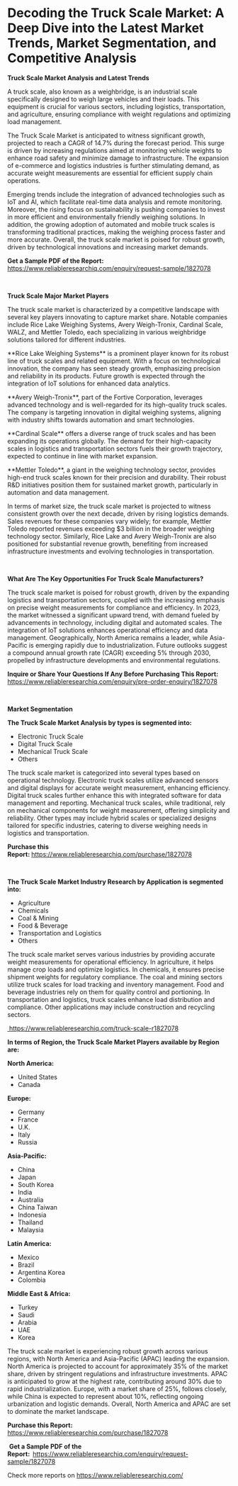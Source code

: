<p><h1>Decoding the Truck Scale Market: A Deep Dive into the Latest Market Trends, Market Segmentation, and Competitive Analysis</h1></p><p><strong>Truck Scale Market Analysis and Latest Trends</strong></p>
<p><p>A truck scale, also known as a weighbridge, is an industrial scale specifically designed to weigh large vehicles and their loads. This equipment is crucial for various sectors, including logistics, transportation, and agriculture, ensuring compliance with weight regulations and optimizing load management.</p><p>The Truck Scale Market is anticipated to witness significant growth, projected to reach a CAGR of 14.7% during the forecast period. This surge is driven by increasing regulations aimed at monitoring vehicle weights to enhance road safety and minimize damage to infrastructure. The expansion of e-commerce and logistics industries is further stimulating demand, as accurate weight measurements are essential for efficient supply chain operations.</p><p>Emerging trends include the integration of advanced technologies such as IoT and AI, which facilitate real-time data analysis and remote monitoring. Moreover, the rising focus on sustainability is pushing companies to invest in more efficient and environmentally friendly weighing solutions. In addition, the growing adoption of automated and mobile truck scales is transforming traditional practices, making the weighing process faster and more accurate. Overall, the truck scale market is poised for robust growth, driven by technological innovations and increasing market demands.</p></p>
<p><strong>Get a Sample PDF of the Report:&nbsp;</strong> <a href="https://www.reliableresearchiq.com/enquiry/request-sample/1827078?utm_campaign=3055&utm_medium=2&utm_source=Github&utm_content=ia&utm_term=30032025&utm_id=truck-scale">https://www.reliableresearchiq.com/enquiry/request-sample/1827078</a></p>
<p>&nbsp;</p>
<p><strong>Truck Scale Major Market Players</strong></p>
<p><p>The truck scale market is characterized by a competitive landscape with several key players innovating to capture market share. Notable companies include Rice Lake Weighing Systems, Avery Weigh-Tronix, Cardinal Scale, WALZ, and Mettler Toledo, each specializing in various weighbridge solutions tailored for different industries.</p><p>**Rice Lake Weighing Systems** is a prominent player known for its robust line of truck scales and related equipment. With a focus on technological innovation, the company has seen steady growth, emphasizing precision and reliability in its products. Future growth is expected through the integration of IoT solutions for enhanced data analytics.</p><p>**Avery Weigh-Tronix**, part of the Fortive Corporation, leverages advanced technology and is well-regarded for its high-quality truck scales. The company is targeting innovation in digital weighing systems, aligning with industry shifts towards automation and smart technologies. </p><p>**Cardinal Scale** offers a diverse range of truck scales and has been expanding its operations globally. The demand for their high-capacity scales in logistics and transportation sectors fuels their growth trajectory, expected to continue in line with market expansion.</p><p>**Mettler Toledo**, a giant in the weighing technology sector, provides high-end truck scales known for their precision and durability. Their robust R&D initiatives position them for sustained market growth, particularly in automation and data management.</p><p>In terms of market size, the truck scale market is projected to witness consistent growth over the next decade, driven by rising logistics demands. Sales revenues for these companies vary widely; for example, Mettler Toledo reported revenues exceeding $3 billion in the broader weighing technology sector. Similarly, Rice Lake and Avery Weigh-Tronix are also positioned for substantial revenue growth, benefiting from increased infrastructure investments and evolving technologies in transportation.</p></p>
<p>&nbsp;</p>
<p><strong>What Are The Key Opportunities For Truck Scale Manufacturers?</strong></p>
<p><p>The truck scale market is poised for robust growth, driven by the expanding logistics and transportation sectors, coupled with the increasing emphasis on precise weight measurements for compliance and efficiency. In 2023, the market witnessed a significant upward trend, with demand fueled by advancements in technology, including digital and automated scales. The integration of IoT solutions enhances operational efficiency and data management. Geographically, North America remains a leader, while Asia-Pacific is emerging rapidly due to industrialization. Future outlooks suggest a compound annual growth rate (CAGR) exceeding 5% through 2030, propelled by infrastructure developments and environmental regulations.</p></p>
<p><strong>Inquire or Share Your Questions If Any Before Purchasing This Report:</strong> <a href="https://www.reliableresearchiq.com/enquiry/pre-order-enquiry/1827078?utm_campaign=3055&utm_medium=2&utm_source=Github&utm_content=ia&utm_term=30032025&utm_id=truck-scale">https://www.reliableresearchiq.com/enquiry/pre-order-enquiry/1827078</a></p>
<p>&nbsp;</p>
<p><strong>Market Segmentation</strong></p>
<p><strong>The Truck Scale Market Analysis by types is segmented into:</strong></p>
<p><ul><li>Electronic Truck Scale</li><li>Digital Truck Scale</li><li>Mechanical Truck Scale</li><li>Others</li></ul></p>
<p><p>The truck scale market is categorized into several types based on operational technology. Electronic truck scales utilize advanced sensors and digital displays for accurate weight measurement, enhancing efficiency. Digital truck scales further enhance this with integrated software for data management and reporting. Mechanical truck scales, while traditional, rely on mechanical components for weight measurement, offering simplicity and reliability. Other types may include hybrid scales or specialized designs tailored for specific industries, catering to diverse weighing needs in logistics and transportation.</p></p>
<p><strong>Purchase this Report:&nbsp;</strong><a href="https://www.reliableresearchiq.com/purchase/1827078?utm_campaign=3055&utm_medium=2&utm_source=Github&utm_content=ia&utm_term=30032025&utm_id=truck-scale">https://www.reliableresearchiq.com/purchase/1827078</a></p>
<p>&nbsp;</p>
<p><strong>The Truck Scale Market Industry Research by Application is segmented into:</strong></p>
<p><ul><li>Agriculture</li><li>Chemicals</li><li>Coal & Mining</li><li>Food & Beverage</li><li>Transportation and Logistics</li><li>Others</li></ul></p>
<p><p>The truck scale market serves various industries by providing accurate weight measurements for operational efficiency. In agriculture, it helps manage crop loads and optimize logistics. In chemicals, it ensures precise shipment weights for regulatory compliance. The coal and mining sectors utilize truck scales for load tracking and inventory management. Food and beverage industries rely on them for quality control and portioning. In transportation and logistics, truck scales enhance load distribution and compliance. Other applications may include construction and recycling sectors.</p></p>
<p><a href="https://www.reliableresearchiq.com/truck-scale-r1827078?utm_campaign=3055&utm_medium=2&utm_source=Github&utm_content=ia&utm_term=30032025&utm_id=truck-scale">&nbsp;https://www.reliableresearchiq.com/truck-scale-r1827078</a></p>
<p><strong>In terms of Region, the Truck Scale Market Players available by Region are:</strong></p>
<p>
    <p> <strong> North America: </strong>
        <ul>
            <li>United States</li>
            <li>Canada</li>
        </ul>
        </p> 
    <p> <strong> Europe: </strong>
        <ul>
            <li>Germany</li>
            <li>France</li>
            <li>U.K.</li>
            <li>Italy</li>
            <li>Russia</li>
        </ul>
        </p> 
    <p> <strong> Asia-Pacific: </strong>
        <ul>
            <li>China</li>
            <li>Japan</li>
            <li>South Korea</li>
            <li>India</li>
            <li>Australia</li>
            <li>China Taiwan</li>
            <li>Indonesia</li>
            <li>Thailand</li>
            <li>Malaysia</li>
        </ul>
        </p> 
    <p> <strong> Latin America: </strong>
        <ul>
            <li>Mexico</li>
            <li>Brazil</li>
            <li>Argentina Korea</li>
            <li>Colombia</li>
        </ul>
        </p> 
    <p> <strong> Middle East & Africa: </strong>
        <ul>
            <li>Turkey</li>
            <li>Saudi</li>
            <li>Arabia</li>
            <li>UAE</li>
            <li>Korea</li>
        </ul>
    </p>
    </p>
<p><p>The truck scale market is experiencing robust growth across various regions, with North America and Asia-Pacific (APAC) leading the expansion. North America is projected to account for approximately 35% of the market share, driven by stringent regulations and infrastructure investments. APAC is anticipated to grow at the highest rate, contributing around 30% due to rapid industrialization. Europe, with a market share of 25%, follows closely, while China is expected to represent about 10%, reflecting ongoing urbanization and logistic demands. Overall, North America and APAC are set to dominate the market landscape.</p></p>
<p><strong>Purchase this Report: </strong><a href="https://www.reliableresearchiq.com/purchase/1827078?utm_campaign=3055&utm_medium=2&utm_source=Github&utm_content=ia&utm_term=30032025&utm_id=truck-scale">https://www.reliableresearchiq.com/purchase/1827078</a></p>
<p>&nbsp;<strong>Get a Sample PDF of the Report:&nbsp;&nbsp;</strong><a href="https://www.reliableresearchiq.com/enquiry/request-sample/1827078?utm_campaign=3055&utm_medium=2&utm_source=Github&utm_content=ia&utm_term=30032025&utm_id=truck-scale">https://www.reliableresearchiq.com/enquiry/request-sample/1827078</a></p>
<p><strong></strong></p>
<p>Check more reports on <a href="https://www.reliableresearchiq.com/?utm_campaign=3055&utm_medium=2&utm_source=Github&utm_content=ia&utm_term=30032025&utm_id=truck-scale">https://www.reliableresearchiq.com/</a></p>